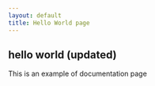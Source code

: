 ```yaml
---
layout: default
title: Hello World page
---
```

## hello world (updated)
This is an example of documentation page